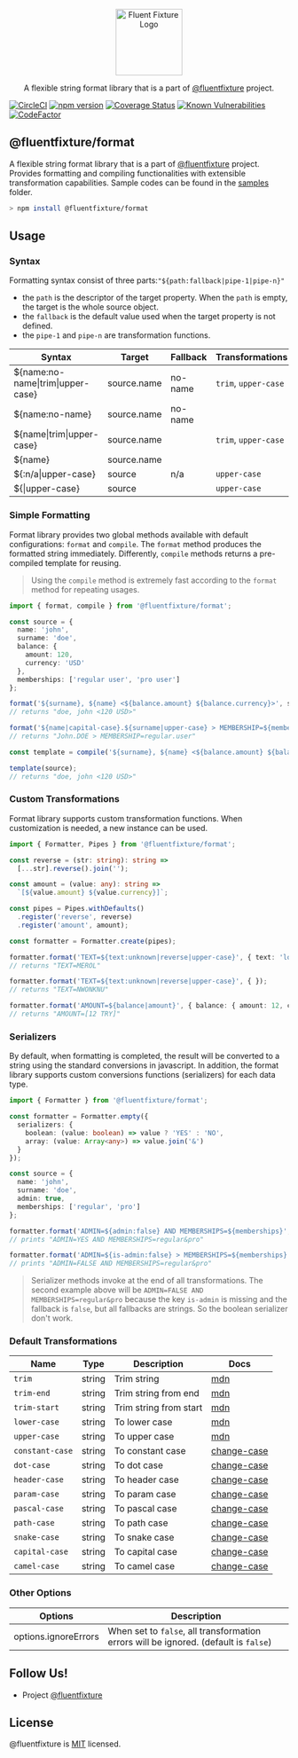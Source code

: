 <p align="center">
  <a href="https://github.com/fluentfixture" target="blank"><img src="https://i.imgur.com/qLGGhTh.jpg" width="120" alt="Fluent Fixture Logo" /></a>
</p>

<p align="center">A flexible string format library that is a part of <a href="https://github.com/fluentfixture">@fluentfixture</a> project.</p>

[![CircleCI](https://circleci.com/gh/fluentfixture/fluentfixture/tree/main.svg?style=svg)](https://circleci.com/gh/fluentfixture/fluentfixture/tree/main)
[![npm version](https://badge.fury.io/js/@fluentfixture%2Fformat.svg)](https://badge.fury.io/js/@fluentfixture%2Fformat)
[![Coverage Status](https://coveralls.io/repos/github/fluentfixture/fluentfixture/badge.svg?branch=main)](https://coveralls.io/github/fluentfixture/fluentfixture?branch=main)
[![Known Vulnerabilities](https://snyk.io/test/github/fluentfixture/fluentfixture/badge.svg)](https://snyk.io/test/github/fluentfixture/fluentfixture)
[![CodeFactor](https://www.codefactor.io/repository/github/fluentfixture/fluentfixture/badge)](https://www.codefactor.io/repository/github/fluentfixture/fluentfixture)

## @fluentfixture/format

A flexible string format library that is a part of [@fluentfixture](https://github.com/fluentfixture) project. Provides 
formatting and compiling functionalities with extensible transformation capabilities. Sample codes can be found in the [samples](https://github.com/fluentfixture/fluentfixture/tree/main/sample/format) folder.

```bash
> npm install @fluentfixture/format
```

## Usage

### Syntax

Formatting syntax consist of three parts:`"${path:fallback|pipe-1|pipe-n}"`
- the `path` is the descriptor of the target property. When the `path` is empty, the target is the whole source object.
- the `fallback` is the default value used when the target property is not defined.
- the `pipe-1` and `pipe-n` are transformation functions.

| Syntax                                    | Target      | Fallback    | Transformations      |
|-------------------------------------------|-------------|-------------|----------------------|
| ${name:no-name&#124;trim&#124;upper-case} | source.name | no-name     | `trim`, `upper-case` |
| ${name:no-name}                           | source.name | no-name     |                      |
| ${name&#124;trim&#124;upper-case}         | source.name |             | `trim`, `upper-case` |
| ${name}                                   | source.name |             |                      |
| ${:n/a&#124;upper-case}                   | source      | n/a         | `upper-case`         |
| ${&#124;upper-case}                       | source      |             | `upper-case`         |

### Simple Formatting

Format library provides two global methods available with default configurations: `format` and `compile`. The `format` method produces 
the formatted string immediately. Differently, `compile` methods returns a pre-compiled template for reusing.

> Using the `compile` method is extremely fast according to the `format` method for repeating usages.

```typescript
import { format, compile } from '@fluentfixture/format';

const source = {
  name: 'john',
  surname: 'doe',
  balance: {
    amount: 120,
    currency: 'USD'
  },
  memberships: ['regular user', 'pro user']
};

format('${surname}, ${name} <${balance.amount} ${balance.currency}>', source);
// returns "doe, john <120 USD>"

format('${name|capital-case}.${surname|upper-case} > MEMBERSHIP=${memberships.0|dot-case}', source);
// returns "John.DOE > MEMBERSHIP=regular.user"

const template = compile('${surname}, ${name} <${balance.amount} ${balance.currency}>');

template(source);
// returns "doe, john <120 USD>"
```

### Custom Transformations

Format library supports custom transformation functions. When customization is needed, a new instance can be used.

```typescript
import { Formatter, Pipes } from '@fluentfixture/format';

const reverse = (str: string): string =>
  [...str].reverse().join('');

const amount = (value: any): string => 
  `[${value.amount} ${value.currency}]`;

const pipes = Pipes.withDefaults()
  .register('reverse', reverse)
  .register('amount', amount);

const formatter = Formatter.create(pipes);

formatter.format('TEXT=${text:unknown|reverse|upper-case}', { text: 'lorem' });
// returns "TEXT=MEROL"

formatter.format('TEXT=${text:unknown|reverse|upper-case}', { });
// returns "TEXT=NWONKNU"

formatter.format('AMOUNT=${balance|amount}', { balance: { amount: 12, currency: 'TRY' }});
// returns "AMOUNT=[12 TRY]"
```

### Serializers

By default, when formatting is completed, the result will be converted to a string using the standard conversions in javascript. In addition, the format library supports custom conversions functions (serializers) for each data type.

```typescript
import { Formatter } from '@fluentfixture/format';

const formatter = Formatter.empty({
  serializers: {
    boolean: (value: boolean) => value ? 'YES' : 'NO',
    array: (value: Array<any>) => value.join('&')
  }
});

const source = {
  name: 'john',
  surname: 'doe',
  admin: true,
  memberships: ['regular', 'pro']
};

formatter.format('ADMIN=${admin:false} AND MEMBERSHIPS=${memberships}', source);
// prints "ADMIN=YES AND MEMBERSHIPS=regular&pro"

formatter.format('ADMIN=${is-admin:false} > MEMBERSHIPS=${memberships}', source);
// prints "ADMIN=FALSE AND MEMBERSHIPS=regular&pro"
```

> Serializer methods invoke at the end of all transformations. The second example above will be 
> `ADMIN=FALSE AND MEMBERSHIPS=regular&pro` because the key `is-admin` is missing and the fallback is `false`, 
> but all fallbacks are strings. So the boolean serializer don't work.

### Default Transformations

| Name            | Type   | Description            | Docs                       |
|-----------------|--------|------------------------|----------------------------|
| `trim`          | string | Trim string            | [mdn][mdn-string]          |
| `trim-end`      | string | Trim string from end   | [mdn][mdn-string]          |
| `trim-start`    | string | Trim string from start | [mdn][mdn-string]          |
| `lower-case`    | string | To lower case          | [mdn][mdn-string]          |
| `upper-case`    | string | To upper case          | [mdn][mdn-string]          |
| `constant-case` | string | To constant case       | [change-case][change-case] |
| `dot-case`      | string | To dot case            | [change-case][change-case] |
| `header-case`   | string | To header case         | [change-case][change-case] |
| `param-case`    | string | To param case          | [change-case][change-case] |
| `pascal-case`   | string | To pascal case         | [change-case][change-case] |
| `path-case`     | string | To path case           | [change-case][change-case] |
| `snake-case`    | string | To snake case          | [change-case][change-case] |
| `capital-case`  | string | To capital case        | [change-case][change-case] |
| `camel-case`    | string | To camel case          | [change-case][change-case] |

### Other Options

| Options              | Description                                                                          |
|----------------------|--------------------------------------------------------------------------------------|
| options.ignoreErrors | When set to `false`, all transformation errors will be ignored. (default is `false`) |

## Follow Us!

- Project [@fluentfixture](https://github.com/fluentfixture)

## License

@fluentfixture is [MIT](https://github.com/fluentfixture/fluentfixture/blob/main/LICENSE) licensed.

[change-case]: https://www.npmjs.com/package/change-case
[mdn-string]: https://developer.mozilla.org/en-US/docs/Web/JavaScript/Reference/Global_Objects/String
